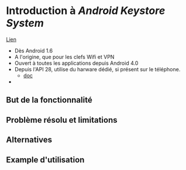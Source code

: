 # Introduction à *Android Keystore System*
[Lien](https://developer.android.com/training/articles/keystore#kotlin)

- Dès Android 1.6
- A l'origine, que pour les clefs Wifi et VPN
- Ouvert à toutes les applications depuis Android 4.0
- Depuis l'API 28, utilise du harware dédié, si présent sur le téléphone.
  -  [doc](https://source.android.com/docs/security/features/keystore)
- 

## But de la fonctionnalité

## Problème résolu et limitations

## Alternatives

## Example d'utilisation
